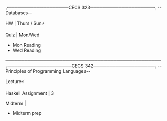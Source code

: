 ╭───────────────────CECS 323────────────────────╮
                 --Databases--

HW | Thurs / Sun⚡

Quiz | Mon/Wed
- Mon Reading
- Wed Reading











─────────────────────────────────────────────────
╭────────────────────CECS 342───────────────────╮
     --Principles of Programming Languages--

Lecture⚡

Haskell Assignment | 3

Midterm |
- Midterm prep
